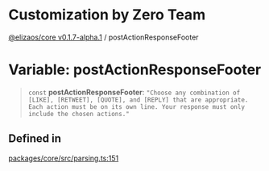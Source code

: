 # Customization by Zero Team

[@elizaos/core v0.1.7-alpha.1](../index.md) / postActionResponseFooter

# Variable: postActionResponseFooter

> `const` **postActionResponseFooter**: `"Choose any combination of [LIKE], [RETWEET], [QUOTE], and [REPLY] that are appropriate. Each action must be on its own line. Your response must only include the chosen actions."`

## Defined in

[packages/core/src/parsing.ts:151](https://github.com/elizaOS/eliza/blob/main/packages/core/src/parsing.ts#L151)
